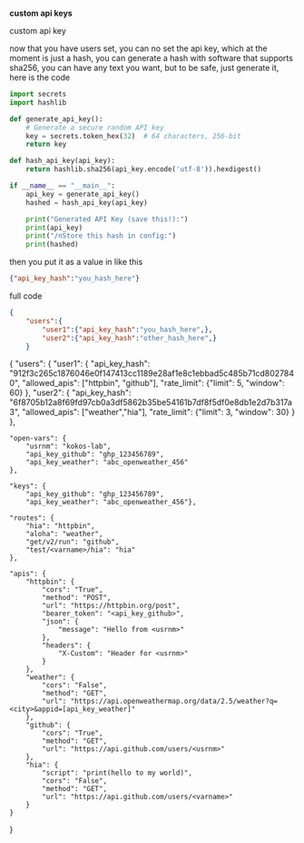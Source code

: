 **custom api keys**

custom api key

now that you have users set, you can no set the api key, which at the moment is just a hash, you can generate a hash with software that supports sha256, you can have any text you want, but to be safe, just generate it, here is the code

```python
import secrets
import hashlib

def generate_api_key():
    # Generate a secure random API key
    key = secrets.token_hex(32)  # 64 characters, 256-bit
    return key

def hash_api_key(api_key):
    return hashlib.sha256(api_key.encode('utf-8')).hexdigest()

if __name__ == "__main__":
    api_key = generate_api_key()
    hashed = hash_api_key(api_key)

    print("Generated API Key (save this!):")
    print(api_key)
    print("/nStore this hash in config:")
    print(hashed)
```

then you put it as a value in like this 

```json
{"api_key_hash":"you_hash_here"}
```
full code
```json
{
    "users":{
        "user1":{"api_key_hash":"you_hash_here",},
        "user2":{"api_key_hash":"other_hash_here",}
    }
```

{
    "users": {
        "user1": {
            "api_key_hash": "912f3c265c1876046e0f147413cc1189e28af1e8c1ebbad5c485b71cd8027840",
            "allowed_apis": ["httpbin", "github"],
            "rate_limit": {"limit": 5, "window": 60}
        },
        "user2": {
            "api_key_hash": "6f8705b12a8f69fd97cb0a3df5862b35be54161b7df8f5df0e8db1e2d7b317a3",
            "allowed_apis": ["weather","hia"],
            "rate_limit": {"limit": 3, "window": 30}
        }
    },

    "open-vars": {
        "usrnm": "kokos-lab",
        "api_key_github": "ghp_123456789",
        "api_key_weather": "abc_openweather_456"
    },

    "keys": {
        "api_key_github": "ghp_123456789",
        "api_key_weather": "abc_openweather_456"},

    "routes": {
        "hia": "httpbin",
        "aloha": "weather",
        "get/v2/run": "github",
        "test/<varname>/hia": "hia"
    },
    
    "apis": {
        "httpbin": {
            "cors": "True",
            "method": "POST",
            "url": "https://httpbin.org/post",
            "bearer_token": "<api_key_github>",
            "json": {
                "message": "Hello from <usrnm>"
            },
            "headers": {
                "X-Custom": "Header for <usrnm>"
            }
        },
        "weather": {
            "cors": "False",
            "method": "GET",
            "url": "https://api.openweathermap.org/data/2.5/weather?q=<city>&appid=[api_key_weather]"
        },
        "github": {
            "cors": "True",
            "method": "GET",
            "url": "https://api.github.com/users/<usrnm>"
        },
        "hia": {
            "script": "print(hello to my world)",
            "cors": "False",
            "method": "GET",
            "url": "https://api.github.com/users/<varname>"
        }
    }
}